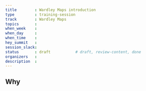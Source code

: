 ```yaml
---
title        : Wardley Maps introduction 
type         : training-session
track        : Wardley Maps
topics       :
when_week    : 
when_day     : 
when_time    : 
hey_summit   :
session_slack:
status       : draft           # draft, review-content, done
organizers   : 
description  : 
---
```


## Why

<!--Add intro-->
